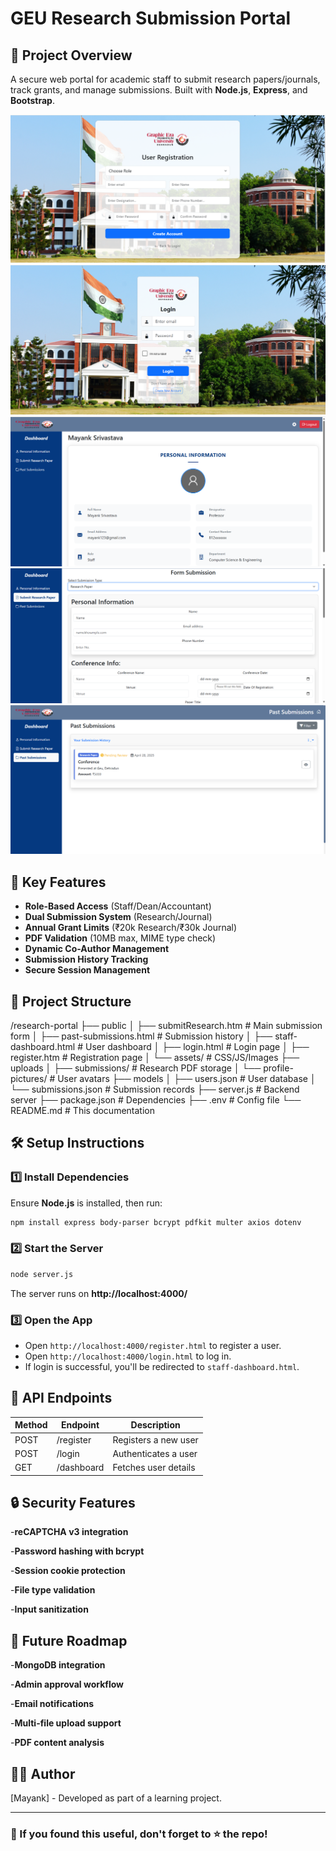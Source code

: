 # GEU Research Submission Portal

## 📌 Project Overview
A secure web portal for academic staff to submit research papers/journals, track grants, and manage submissions. Built with **Node.js**, **Express**, and **Bootstrap**.

![Register Preview](./screenshots/register.png)
![Login Preview](./screenshots/login.png)
![Dashboard Preview](./screenshots/dashboard.png)
![Research/Journal Submission Preview](./screenshots/research.png)
![Submission Preview](./screenshots/submission.png)

## 🚀 Key Features
- **Role-Based Access** (Staff/Dean/Accountant)
- **Dual Submission System** (Research/Journal)
- **Annual Grant Limits** (₹20k Research/₹30k Journal)
- **PDF Validation** (10MB max, MIME type check)
- **Dynamic Co-Author Management**
- **Submission History Tracking**
- **Secure Session Management**

## 📂 Project Structure
/research-portal
├── public
│ ├── submitResearch.htm # Main submission form
│ ├── past-submissions.html # Submission history
│ ├── staff-dashboard.html # User dashboard
│ ├── login.html # Login page
│ ├── register.htm # Registration page
│ └── assets/ # CSS/JS/Images
├── uploads
│ ├── submissions/ # Research PDF storage
│ └── profile-pictures/ # User avatars
├── models
│ ├── users.json # User database
│ └── submissions.json # Submission records
├── server.js # Backend server
├── package.json # Dependencies
├── .env # Config file
└── README.md # This documentation



## 🛠️ Setup Instructions

### 1️⃣ Install Dependencies
Ensure **Node.js** is installed, then run:
```sh
npm install express body-parser bcrypt pdfkit multer axios dotenv
```

### 2️⃣ Start the Server
```sh
node server.js
```
The server runs on **http://localhost:4000/**

### 3️⃣ Open the App
- Open `http://localhost:4000/register.html` to register a user.
- Open `http://localhost:4000/login.html` to log in.
- If login is successful, you'll be redirected to `staff-dashboard.html`.

## 📜 API Endpoints
| Method | Endpoint      | Description |
|--------|-------------|-------------|
| POST   | /register   | Registers a new user |
| POST   | /login      | Authenticates a user |
| GET    | /dashboard  | Fetches user details |

## 🔒 Security Features
-**reCAPTCHA v3 integration**

-**Password hashing with bcrypt**

-**Session cookie protection**

-**File type validation**

-**Input sanitization**

## 📅 Future Roadmap
-**MongoDB integration**

-**Admin approval workflow**

-**Email notifications**

-**Multi-file upload support**

-**PDF content analysis**



## 👨‍💻 Author
[Mayank] - Developed as part of a learning project.

---
### 🎯 If you found this useful, don't forget to ⭐ the repo!

